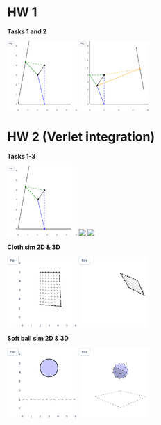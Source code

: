 # HW 1
**Tasks 1 and 2**
<p float="left">
  <img src="hw1/task1_animation.gif" width="32%"/>
  <img src="hw1/task2_animation.gif" width="32%"/>
</p>

# HW 2 (Verlet integration)
**Tasks 1-3**
<p float="left">
  <img src="hw2/task1_animation.gif" width="32%"/>
  <img src="hw2/task2_animation.gif" width="32%"/>
  <img src="hw2/task3_animation.gif" width="32%"/>
</p>

**Cloth sim 2D & 3D**
<p float="left">
  <img src="hw2/task_cloth_sim_2d.gif" width="32%"/>
  <img src="hw2/task_cloth_sim_3d.gif" width="32%"/>
</p>

**Soft ball sim 2D & 3D**
<p float="left">
  <img src="hw2/task_soft_ball_sim_2d.gif" width="32%"/>
  <img src="hw2/task_soft_ball_sim_3d.gif" width="32%"/>
</p>